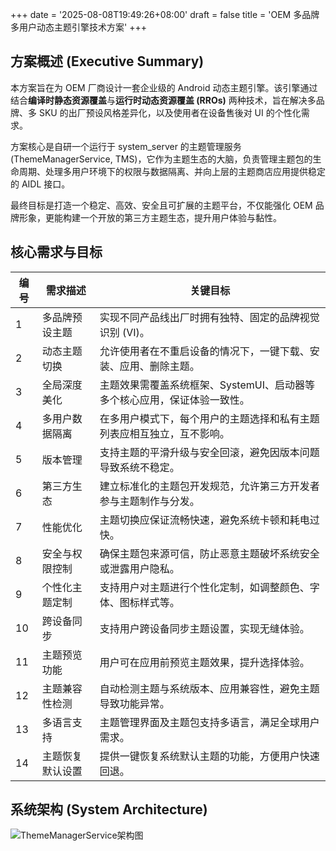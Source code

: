 +++
date = '2025-08-08T19:49:26+08:00'
draft = false
title = 'OEM 多品牌多用户动态主题引擎技术方案'
+++

## 方案概述 (Executive Summary)
本方案旨在为 OEM 厂商设计一套企业级的 Android 动态主题引擎。该引擎通过结合**编译时静态资源覆盖**与**运行时动态资源覆盖 (RROs)** 两种技术，旨在解决多品牌、多 SKU 的出厂预设风格差异化，以及使用者在设备售後对 UI 的个性化需求。

方案核心是自研一个运行于 system_server 的主题管理服务 (ThemeManagerService, TMS)，它作为主题生态的大脑，负责管理主题包的生命周期、处理多用户环境下的权限与数据隔离、并向上层的主题商店应用提供稳定的 AIDL 接口。

最终目标是打造一个稳定、高效、安全且可扩展的主题平台，不仅能强化 OEM 品牌形象，更能构建一个开放的第三方主题生态，提升用户体验与黏性。

## 核心需求与目标

| 编号 | 需求描述         | 关键目标                                                         |
|------|------------------|------------------------------------------------------------------|
| 1    | 多品牌预设主题   | 实现不同产品线出厂时拥有独特、固定的品牌视觉识别 (VI)。          |
| 2    | 动态主题切换     | 允许使用者在不重启设备的情况下，一键下载、安装、应用、删除主题。 |
| 3    | 全局深度美化     | 主题效果需覆盖系统框架、SystemUI、启动器等多个核心应用，保证体验一致性。 |
| 4    | 多用户数据隔离   | 在多用户模式下，每个用户的主题选择和私有主题列表应相互独立，互不影响。 |
| 5    | 版本管理         | 支持主题的平滑升级与安全回滚，避免因版本问题导致系统不稳定。      |
| 6    | 第三方生态       | 建立标准化的主题包开发规范，允许第三方开发者参与主题制作与分发。  |
| 7    | 性能优化         | 主题切换应保证流畅快速，避免系统卡顿和耗电过快。                   |
| 8    | 安全与权限控制   | 确保主题包来源可信，防止恶意主题破坏系统安全或泄露用户隐私。       |
| 9    | 个性化主题定制   | 支持用户对主题进行个性化定制，如调整颜色、字体、图标样式等。        |
| 10   | 跨设备同步       | 支持用户跨设备同步主题设置，实现无缝体验。                         |
| 11   | 主题预览功能     | 用户可在应用前预览主题效果，提升选择体验。                         |
| 12   | 主题兼容性检测   | 自动检测主题与系统版本、应用兼容性，避免主题导致功能异常。         |
| 13   | 多语言支持       | 主题管理界面及主题包支持多语言，满足全球用户需求。                 |
| 14   | 主题恢复默认设置 | 提供一键恢复系统默认主题的功能，方便用户快速回退。                 |


## 系统架构 (System Architecture)

![ThemeManagerService架构图](/ethenslab/images/android-thememanagerservice-sw-architecture.png)